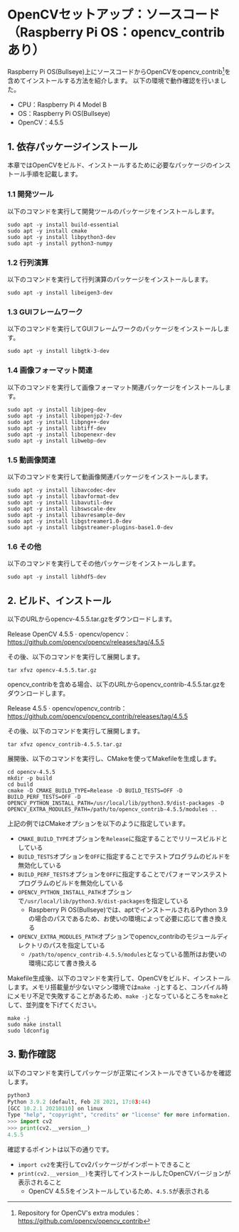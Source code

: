 # OpenCVセットアップ：ソースコード（Raspberry Pi OS：opencv_contribあり）

Raspberry Pi OS(Bullseye)上にソースコードからOpenCVをopencv_contrib[^1]を含めてインストールする方法を紹介します。
以下の環境で動作確認を行いました。

- CPU：Raspberry Pi 4 Model B
- OS：Raspberry Pi OS(Bullseye)
- OpenCV：4.5.5

## 1. 依存パッケージインストール

本章ではOpenCVをビルド、インストールするために必要なパッケージのインストール手順を記載します。

### 1.1 開発ツール

以下のコマンドを実行して開発ツールのパッケージをインストールします。

```shell
sudo apt -y install build-essential
sudo apt -y install cmake
sudo apt -y install libpython3-dev
sudo apt -y install python3-numpy
```

### 1.2 行列演算

以下のコマンドを実行して行列演算のパッケージをインストールします。

```shell
sudo apt -y install libeigen3-dev
```

### 1.3 GUIフレームワーク

以下のコマンドを実行してGUIフレームワークのパッケージをインストールします。

```shell
sudo apt -y install libgtk-3-dev
```

### 1.4 画像フォーマット関連

以下のコマンドを実行して画像フォーマット関連パッケージをインストールします。

```shell
sudo apt -y install libjpeg-dev
sudo apt -y install libopenjp2-7-dev
sudo apt -y install libpng++-dev
sudo apt -y install libtiff-dev
sudo apt -y install libopenexr-dev
sudo apt -y install libwebp-dev
```

### 1.5 動画像関連

以下のコマンドを実行して動画像関連パッケージをインストールします。

```shell
sudo apt -y install libavcodec-dev
sudo apt -y install libavformat-dev
sudo apt -y install libavutil-dev
sudo apt -y install libswscale-dev
sudo apt -y install libavresample-dev
sudo apt -y install libgstreamer1.0-dev
sudo apt -y install libgstreamer-plugins-base1.0-dev
```

### 1.6 その他

以下のコマンドを実行してその他パッケージをインストールします。

```shell
sudo apt -y install libhdf5-dev
```

## 2. ビルド、インストール

以下のURLからopencv-4.5.5.tar.gzをダウンロードします。

Release OpenCV 4.5.5 · opencv/opencv：<https://github.com/opencv/opencv/releases/tag/4.5.5>

その後、以下のコマンドを実行して展開します。

```shell
tar xfvz opencv-4.5.5.tar.gz
```

opencv_contribを含める場合、以下のURLからopencv_contrib-4.5.5.tar.gzをダウンロードします。

Release 4.5.5 · opencv/opencv_contrib：<https://github.com/opencv/opencv_contrib/releases/tag/4.5.5>

その後、以下のコマンドを実行して展開します。

```shell
tar xfvz opencv_contrib-4.5.5.tar.gz
```

展開後、以下のコマンドを実行し、CMakeを使ってMakefileを生成します。  

```shell
cd opencv-4.5.5
mkdir -p build
cd build
cmake -D CMAKE_BUILD_TYPE=Release -D BUILD_TESTS=OFF -D BUILD_PERF_TESTS=OFF -D OPENCV_PYTHON_INSTALL_PATH=/usr/local/lib/python3.9/dist-packages -D OPENCV_EXTRA_MODULES_PATH=/path/to/opencv_contrib-4.5.5/modules ..
```

上記の例ではCMakeオプションを以下のように指定しています。

- `CMAKE_BUILD_TYPE`オプションを`Release`に指定することでリリースビルドとしている
- `BUILD_TESTS`オプションを`OFF`に指定することでテストプログラムのビルドを無効化している
- `BUILD_PERF_TESTS`オプションを`OFF`に指定することでパフォーマンステストプログラムのビルドを無効化している
- `OPENCV_PYTHON_INSTALL_PATH`オプションで`/usr/local/lib/python3.9/dist-packages`を指定している
  - Raspberry Pi OS(Bullseye)では、aptでインストールされるPython 3.9の場合のパスであるため、お使いの環境によって必要に応じて書き換える
- `OPENCV_EXTRA_MODULES_PATH`オプションでopencv_contribのモジュールディレクトリのパスを指定している
  - `/path/to/opencv_contrib-4.5.5/modules`となっている箇所はお使いの環境に応じて書き換える

Makefile生成後、以下のコマンドを実行して、OpenCVをビルド、インストールします。メモリ搭載量が少ないマシン環境では`make -j`とすると、コンパイル時にメモリ不足で失敗することがあるため、`make -j`となっているところを`make`として、並列度を下げてください。

```shell
make -j
sudo make install
sudo ldconfig
```

## 3. 動作確認

以下のコマンドを実行してパッケージが正常にインストールできているかを確認します。

```python
python3
Python 3.9.2 (default, Feb 28 2021, 17:03:44) 
[GCC 10.2.1 20210110] on linux
Type "help", "copyright", "credits" or "license" for more information.
>>> import cv2
>>> print(cv2.__version__)
4.5.5
```

確認するポイントは以下の通りです。

- `import cv2`を実行してcv2パッケージがインポートできること
- `print(cv2.__version__)`を実行してインストールしたOpenCVバージョンが表示されること
  - OpenCV 4.5.5をインストールしているため、`4.5.5`が表示される

[^1]: Repository for OpenCV's extra modules：<https://github.com/opencv/opencv_contrib>  
